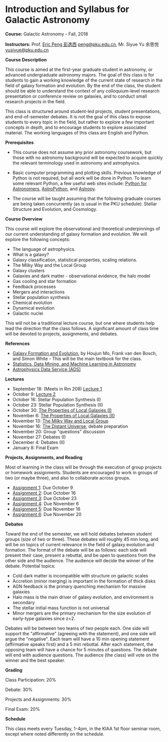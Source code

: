 # Introduction and Syllabus for Galactic Astronomy

**Course:** Galactic Astronomy - Fall, 2018

**Instructors:** Prof. [Eric Peng 彭逸西](http://kiaa.pku.edu.cn/~peng) <peng@pku.edu.cn>, Mr. Siyue Yu 余思悦 <yusiyue@pku.edu.cn>

**Course Description**


This course is aimed at the first-year graduate student in astronomy, or advanced undergraduate astronomy majors. The goal of this class is for students to gain a working knowledge of the current state of research in the field of galaxy formation and evolution. By the end of the class, the student should be able to understand the context of any colloquium-level research presentation or conference review on galaxies, and to conduct small research projects in the field.

This class is structured around student-led projects, student presentations, and end-of-semester debates. It is not the goal of this class to expose students to every topic in the field, but rather to explore a few important concepts in depth, and to encourage students to explore associated material. The working languages of this class are English and Python. 

**Prerequisites**


   * This course does not assume any prior astronomy coursework, but those with no astronomy background will be expected to acquire quickly the relevant terminology used in astronomy and astrophysics.

   * Basic computer programming and plotting skills. Previous knowledge of Python is not required, but all work will be done in Python. To learn some relevant Python, a few useful web sites include: [Python for Astronomers](https://python4astronomers.github.io), [AstroPython](http://www.astropython.org/), and [Astropy](http://www.astropy.org/).
   * The course will be taught assuming that the following graduate courses are being taken concurrently (as is usual in the PKU schedule): Stellar Structure and Evolution, and Cosmology.

**Course Overview**

This course will explore the observational and theoretical underpinnings of our current understanding of galaxy formation and evolution. We will explore the following concepts:


   * The language of astrophysics.
   * What is a galaxy?
   * Galaxy classification, statistical properties, scaling relations.
   * The Milky Way and the Local Group
   * Galaxy clusters
   * Galaxies and dark matter - observational evidence, the halo model
   * Gas cooling and star formation
   * Feedback processes
   * Mergers and interactions
   * Stellar population synthesis
   * Chemical evolution
   * Dynamical evolution
   * Galactic nuclei

This will not be a traditional lecture course, but one where students help lead the direction that the class follows. A significant amount of class time will be devoted to projects, assignments, and debates.

**References**
   * [Galaxy Formation and Evolution](http://www.amazon.com/Galaxy-Formation-Evolution-Houjun-Mo/dp/0521857937), by Houjun Mo, Frank van den Bosch, and Simon White - This will be the main textbook for the class.
   * [Statistics, Data Mining, and Machine Learning in Astronomy](https://www.amazon.cn/Statistics-Data-Mining-and-Machine-Learning-in-Astronomy-A-Practical-Python-Guide-for-the-Analysis-of-Survey-Data-Ivezic-Zeljko/dp/0691151687)
   * [Astrophysics Data Service (ADS)](http://adsabs.harvard.edu/abstract_service.html)

**Lectures**

* September 18: (Meets in Rm 208) [Lecture 1](https://kiaa.pku.edu.cn/~peng/teaching/galaxies18/Lecture01-2018.pdf)
* October 9: [Lecture 2](https://kiaa.pku.edu.cn/~peng/teaching/galaxies18/Lecture02-2018.pdf)
* October 16: Stellar Population Synthesis (I)
* October 23: Stellar Population Synthesis (II)
* October 30: [The Properties of Local Galaxies (I)](https://kiaa.pku.edu.cn/~peng/teaching/galaxies18/Lecture04-2018.pdf)
* November 6: [The Properties of Local Galaxies (II)](https://kiaa.pku.edu.cn/~peng/teaching/galaxies18/Lecture05-2018.pdf)
* November 13: [The Milky Way and Local Group](https://kiaa.pku.edu.cn/~peng/teaching/galaxies18/Lecture06-2018.pdf)
* November 16: [The Distant Universe](https://kiaa.pku.edu.cn/~peng/teaching/galaxies18/Lecture07-2018.pdf); debate preparation
* November 20: Group "questions" discussion
* November 27: Debates (I)
* December 4: Debates (II)
* January 8: Final Exam

**Projects, Assignments, and Reading**

Most of learning in the class will be through the execution of group projects or homework assignments. Students are encouraged to work in groups of two (or maybe three), and also to collaborate across groups.

* [Assignment 1](https://github.com/ewpeng/PKUGalaxies18/blob/master/Assignment01.md): Due October 9
* [Assignment 2](https://github.com/ewpeng/PKUGalaxies18/blob/master/Assignment02.md): Due October 16
* [Assignment 3](https://github.com/ewpeng/PKUGalaxies18/blob/master/Assignment03.md): Due October 23
* [Assignment 4](https://github.com/ewpeng/PKUGalaxies18/blob/master/Assignment04.md): Due November 6
* [Assignment 5](https://github.com/ewpeng/PKUGalaxies18/blob/master/Assignment05.md): Due November 16
* [Assignment 6](https://github.com/ewpeng/PKUGalaxies18/blob/master/Assignment06.md): Due November 20

**Debates**

Toward the end of the semester, we will hold debates between student groups (size of two or three). These debates will roughly 45 min long, and will be on topics of current relevance in the field of galaxy evolution and formation. The format of the debate will be as follows: each side will present their case, present a rebuttal, and be open to questions from the other side and the audience. The audience will decide the winner of the debate. Potential topics:

* Cold dark matter is incompatible with structure on galactic scales
* Accretion (minor merging) is important in the formation of thick disks
* AGN feedback is the primary quenching mechanism for massive galaxies
* Halo mass is the main driver of galaxy evolution, and environment is secondary
* The stellar initial mass function is not universal
* Minor mergers are the primary mechanism for the size evolution of early-type galaxies since z=2.

Debates will be between two teams of two people each. One side will support the "affirmative" (agreeing with the statement), and one side will argue the "negative". Each team will have a 10 min opening statement (affirmative speaks first) and a 5 min rebuttal. After each statement, the opposing team will have a chance for 5 minutes of questions. The debate will end with audience questions. The audience (the class) will vote on the winner and the best speaker.

**Grading**

Class Participation: 20%

Debate: 30%

Projects and Assignments: 30%

Final Exam: 20%

**Schedule**

This class meets every Tuesday, 1-4pm, in the KIAA 1st floor seminar room, except where noted differently on the schedule. 
